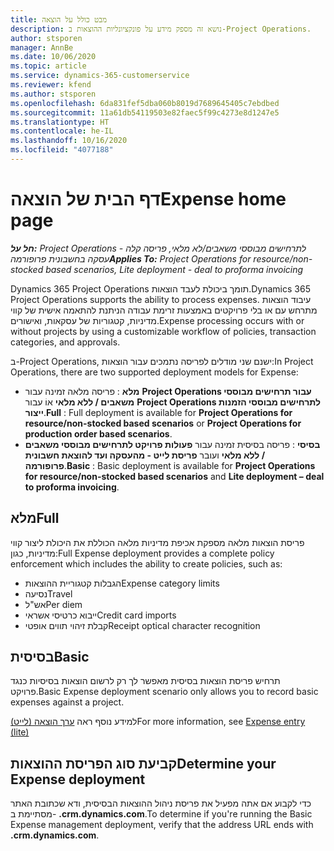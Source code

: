 ```yaml
---
title: מבט כולל על הוצאה
description: נושא זה מספק מידע על פונקציונליות ההוצאות ב-Project Operations.
author: stsporen
manager: AnnBe
ms.date: 10/06/2020
ms.topic: article
ms.service: dynamics-365-customerservice
ms.reviewer: kfend
ms.author: stsporen
ms.openlocfilehash: 6da831fef5dba060b8019d7689645405c7ebdbed
ms.sourcegitcommit: 11a61db54119503e82faec5f99c4273e8d1247e5
ms.translationtype: HT
ms.contentlocale: he-IL
ms.lasthandoff: 10/16/2020
ms.locfileid: "4077188"
---
```

# <a name="expense-home-page"></a><span data-ttu-id="8e6b7-103">דף הבית של הוצאה</span><span class="sxs-lookup"><span data-stu-id="8e6b7-103">Expense home page</span></span>

<span data-ttu-id="8e6b7-104">_**חל על:** Project Operations לתרחישים מבוססי משאבים/לא מלאי, פריסה קלה - עסקה בחשבונית פרופורמה_</span><span class="sxs-lookup"><span data-stu-id="8e6b7-104">_**Applies To:** Project Operations for resource/non-stocked based scenarios, Lite deployment - deal to proforma invoicing_</span></span>


<span data-ttu-id="8e6b7-105">Dynamics 365 Project Operations תומך ביכולת לעבד הוצאות.</span><span class="sxs-lookup"><span data-stu-id="8e6b7-105">Dynamics 365 Project Operations supports the ability to process expenses.</span></span> <span data-ttu-id="8e6b7-106">עיבוד הוצאות מתרחש עם או בלי פרויקטים באמצעות זרימת עבודה הניתנת להתאמה אישית של קווי מדיניות, קטגוריות של עסקאות, ואישורים.</span><span class="sxs-lookup"><span data-stu-id="8e6b7-106">Expense processing occurs with or without projects by using a customizable workflow of policies, transaction categories, and approvals.</span></span>

<span data-ttu-id="8e6b7-107">ב-Project Operations, ישנם שני מודלים לפריסה נתמכים עבור הוצאות:</span><span class="sxs-lookup"><span data-stu-id="8e6b7-107">In Project Operations, there are two supported deployment models for Expense:</span></span> 

- <span data-ttu-id="8e6b7-108">**מלא** : פריסה מלאה זמינה עבור **Project Operations עבור תרחישים מבוססי משאבים / ללא מלאי** אוֹ עבור **Project Operations לתרחישים מבוססי הזמנות ייצור**.</span><span class="sxs-lookup"><span data-stu-id="8e6b7-108">**Full** : Full deployment is available for **Project Operations for resource/non-stocked based scenarios** or **Project Operations for production order based scenarios**.</span></span>
- <span data-ttu-id="8e6b7-109">**בסיסי** : פריסה בסיסית זמינה עבור **פעולות פרויקט לתרחישים מבוססי משאבים / ללא מלאי** ועובר **פריסת לייט - מהעסקה ועד להוצאת חשבונית פרופורמה**.</span><span class="sxs-lookup"><span data-stu-id="8e6b7-109">**Basic** : Basic deployment is available for **Project Operations for resource/non-stocked based scenarios** and **Lite deployment – deal to proforma invoicing**.</span></span>

## <a name="full"></a><span data-ttu-id="8e6b7-110">מלא</span><span class="sxs-lookup"><span data-stu-id="8e6b7-110">Full</span></span> 
<span data-ttu-id="8e6b7-111">פריסת הוצאות מלאה מספקת אכיפת מדיניות מלאה הכוללת את היכולת ליצור קווי מדיניות, כגון:</span><span class="sxs-lookup"><span data-stu-id="8e6b7-111">Full Expense deployment provides a complete policy enforcement which includes the ability to create policies, such as:</span></span>

  - <span data-ttu-id="8e6b7-112">הגבלות קטגוריית ההוצאות</span><span class="sxs-lookup"><span data-stu-id="8e6b7-112">Expense category limits</span></span>
  - <span data-ttu-id="8e6b7-113">נסיעה</span><span class="sxs-lookup"><span data-stu-id="8e6b7-113">Travel</span></span>
  - <span data-ttu-id="8e6b7-114">אש"ל</span><span class="sxs-lookup"><span data-stu-id="8e6b7-114">Per diem</span></span>
  - <span data-ttu-id="8e6b7-115">ייבוא כרטיסי אשראי</span><span class="sxs-lookup"><span data-stu-id="8e6b7-115">Credit card imports</span></span>
  - <span data-ttu-id="8e6b7-116">קבלת זיהוי תווים אופטי</span><span class="sxs-lookup"><span data-stu-id="8e6b7-116">Receipt optical character recognition</span></span>

## <a name="basic"></a><span data-ttu-id="8e6b7-117">בסיסית</span><span class="sxs-lookup"><span data-stu-id="8e6b7-117">Basic</span></span> 
<span data-ttu-id="8e6b7-118">תרחיש פריסת הוצאות בסיסית מאפשר לך רק לרשום הוצאות בסיסיות כנגד פרויקט.</span><span class="sxs-lookup"><span data-stu-id="8e6b7-118">Basic Expense deployment scenario only allows you to record basic expenses against a project.</span></span> 

<span data-ttu-id="8e6b7-119">למידע נוסף ראה [ערך הוצאה (לייט)](basic-expense.md)</span><span class="sxs-lookup"><span data-stu-id="8e6b7-119">For more information, see [Expense entry (lite)](basic-expense.md)</span></span>

## <a name="determine-your-expense-deployment"></a><span data-ttu-id="8e6b7-120">קביעת סוג הפריסת ההוצאות</span><span class="sxs-lookup"><span data-stu-id="8e6b7-120">Determine your Expense deployment</span></span>
<span data-ttu-id="8e6b7-121">כדי לקבוע אם אתה מפעיל את פריסת ניהול ההוצאות הבסיסית, ודא שכתובת האתר מסתיימת ב- **.crm.dynamics.com**.</span><span class="sxs-lookup"><span data-stu-id="8e6b7-121">To determine if you're running the Basic Expense management deployment, verify that the address URL ends with **.crm.dynamics.com**.</span></span> 
